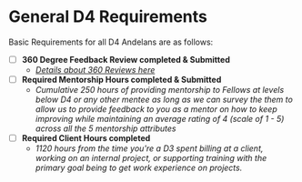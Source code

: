 # General D4 Requirements
Basic Requirements for all D4 Andelans are as follows: 

* [ ] **360 Degree Feedback Review completed & Submitted** 
  * [*Details about 360 Reviews here*](https://www.surveygizmo.com/survey-blog/guide-to-360-reviews-what-is-a-360-how-do-you-administer-360-feedback/)
* [ ] **Required Mentorship Hours completed & Submitted**
  * *Cumulative 250 hours of providing mentorship to Fellows at levels below D4 or any other mentee as long as we can survey the them to allow us to provide feedback to you as a mentor on how to keep improving while maintaining an average rating of 4 (scale of 1 - 5) across all the 5 mentorship attributes*
* [ ] **Required Client Hours completed**
  * *1120 hours from the time you're a D3 spent billing at a client, working on an internal project, or supporting training with the primary goal being to get work experience on projects.*
